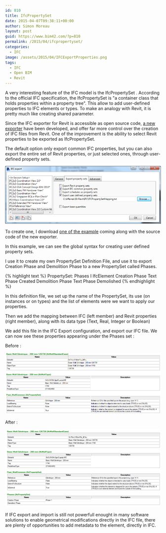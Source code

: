 ```yaml
---
id: 810
title: IfcPropertySet
date: 2015-04-07T09:38:11+00:00
author: Simon Moreau
layout: post
guid: https://www.bim42.com/?p=810
permalink: /2015/04/ifcpropertyset/
categories:
  - IFC
image: /assets/2015/04/IFCExportProperties.png
tags:
  - IFC
  - Open BIM
  - Revit
---
```

A very interesting feature of the IFC model is the IfcPropertySet . According to the official IFC specification, the IfcPropertySet is "a container class that holds properties within a property tree". This allow to add user-defined properties to IFC elements or types. To make an analogy with Revit, it is pretty much like creating shared parameter.

Since the IFC exporter for Revit is accessible as open source code, [a new exporter](https://apps.exchange.autodesk.com/RVT/en/Detail/Index?id=appstore.exchange.autodesk.com%3Aifc2015_windows32and64%3Aen) have been developed, and offer far more control over the creation of IFC files from Revit. One of the improvement is the ability to select Revit properties to be exported as IfcPropertySet.

The default option only export common IFC properties, but you can also export the entire set of Revit properties, or just selected ones, through user-defined property sets.

![IFCExportProperties](/assets/2015/04/IFCExportProperties.png)

To create one, I download [one of the example](http://sourceforge.net/p/ifcexporter/wiki/Notes%20on%20support%20for%20Extended%20FMHandOverView/) coming along with the source code of the new exporter.

In this example, we can see the global syntax for creating user defined property sets.

I use it to create my own PropertySet Definition File, and use it to export Creation Phase and Demolition Phase to a new PropertySet called Phases.

{% highlight text %}
PropertySet:  Phases  I IfcElement
Creation Phase  Text  Phase Created
Demolition Phase  Text  Phase Demolished
{% endhighlight %}

In this definition file, we set up the name of the PropertySet, its use (on instances or on types) and the list of elements were we want to apply our properties.

Then we add the mapping between IFC (left member) and Revit properties (right member), along with its data type (Text, Real, Integer or Boolean)

We add this file in the IFC Export configuration, and export our IFC file. We can now see these properties appearing under the Phases set :

Before :

![Before](/assets/2015/04/Before.png)

After :

![After](/assets/2015/04/After.png)

If IFC export and import is still not powerfull enought in many software solutions to enable geometrical modifications directly in the IFC file, there are plenty of opportunities to add metadata to the element, directly in IFC.
